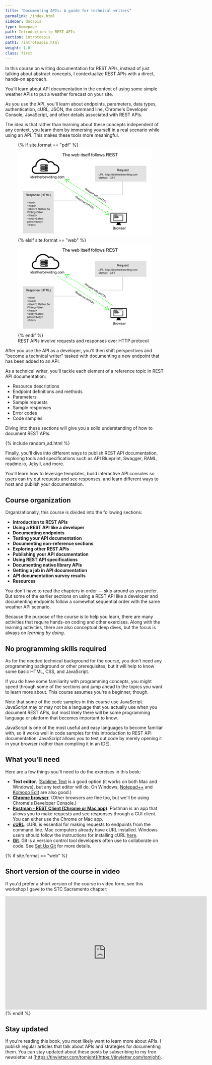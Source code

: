 ```yaml
---
title: "Documenting APIs: A guide for technical writers"
permalink: /index.html
sidebar: docapis
type: homepage
path: Introduction to REST APIs
section: introtoapis
path1: /introtoapis.html
weight: 1.0
class: first
---
```


In this course on writing documentation for REST APIs, instead of just talking about abstract concepts, I contextualize REST APIs with a direct, hands-on approach.

You'll learn about API documentation in the context of using some simple weather APIs to put a weather forecast on your site.

As you use the API, you'll learn about endpoints, parameters, data types, authentication, cURL, JSON, the command line, Chrome's Developer Console, JavaScript, and other details associated with REST APIs.

The idea is that rather than learning about these concepts independent of any context, you learn them by immersing yourself in a real scenario while using an API. This makes these tools more meaningful.

<figure>
{% if site.format == "pdf" %}<img class="medium" src="images/restapi_www.png" alt="Web as REST API" />
{% elsif site.format == "web" %}<img class="medium" src="images/restapi_www.svg" alt="Web as REST API" />
{% endif %}
<figcaption>REST APIs involve requests and responses over HTTP protocol</figcaption></figure>

After you use the API as a developer, you'll then shift perspectives and "become a technical writer" tasked with documenting a new endpoint that has been added to an API.

As a technical writer, you'll tackle each element of a reference topic in REST API documentation:

* Resource descriptions
* Endpoint definitions and methods
* Parameters
* Sample requests
* Sample responses
* Error codes
* Code samples

Diving into these sections will give you a solid understanding of how to document REST APIs.

{% include random_ad.html %}

Finally, you'll dive into different ways to publish REST API documentation, exploring tools and specifications such as API Blueprint, Swagger, RAML, readme.io, Jekyll, and more.

You'll learn how to leverage templates, build interactive API consoles so users can try out requests and see responses, and learn different ways to host and publish your documentation.

## Course organization

Organizationally, this course is divided into the following sections:

*  **Introduction to REST APIs**
*  **Using a REST API like a developer**
*  **Documenting endpoints**
*  **Testing your API documentation**
*  **Documenting non-reference sections**
*  **Exploring other REST APIs**
*  **Publishing your API documentation**
*  **Using REST API specifications**
*  **Documenting native library APIs**
*  **Getting a job in API documentation**
*  **API documentation survey results**
*  **Resources**

You don't have to read the chapters in order &mdash; skip around as you prefer. But some of the earlier sections on using a REST API like a developer and documenting endpoints follow a somewhat sequential order with the same weather API scenario.

Because the purpose of the course is to help you learn, there are many activities that require hands-on coding and other exercises. Along with the learning activities, there are also conceptual deep dives, but the focus is always on *learning by doing*.

## No programming skills required

As for the needed technical background for the course, you don't need any programming background or other prerequisites, but it will help to know some basic HTML, CSS, and JavaScript.

If you do have some familiarity with programming concepts, you might speed through some of the sections and jump ahead to the topics you want to learn more about. This course assumes you're a beginner, though.

Note that some of the code samples in this course use JavaScript. JavaScript may or may not be a language that you actually use when you document REST APIs, but most likely there will be some programming language or platform that becomes important to know.

JavaScript is one of the most useful and easy languages to become familiar with, so it works well in code samples for this introduction to REST API documentation. JavaScript allows you to test out code by merely opening it in your browser (rather than compiling it in an IDE).

## What you'll need

Here are a few things you'll need to do the exercises in this book:

* **Text editor**. ([Sublime Text](http://www.sublimetext.com/) is a good option (it works on both Mac and Windows), but any text editor will do. On Windows, [Notepad++](https://notepad-plus-plus.org/) and [Komodo Edit](http://komodoide.com/komodo-edit/) are also good.)
* **[Chrome browser](http://www.google.com/chrome/)**. (Other browsers are fine too, but we'll be using Chrome's Developer Console.)
* **[Postman - REST Client (Chrome or Mac app)](http://www.getpostman.com/)**. Postman is an app that allows you to make requests and see responses through a GUI client. You can either use the Chrome or Mac app.
* **[cURL](http://curl.haxx.se/)**. cURL is essential for making requests to endpoints from the command line. Mac computers already have cURL installed. Windows users should follow the instructions for installing cURL [here](http://www.confusedbycode.com/curl/#downloads).
* **[Git](https://git-scm.com/)**. Git is a version control tool developers often use to collaborate on code. See [Set Up Git](https://help.github.com/articles/set-up-git/) for more details.

{% if site.format == "web" %}
## Short version of the course in video

If you'd prefer a short version of the course in video form, see this workshop I gave to the STC Sacramento chapter:

<iframe width="640" height="360" src="https://www.youtube.com/embed/GerbihyUpdo" frameborder="0" allowfullscreen></iframe>
{% endif %}

## Stay updated

If you're reading this book, you most likely want to learn more about APIs. I publish regular articles that talk about APIs and strategies for documenting them. You can stay updated about these posts by subscribing to my free newsletter at [https://tinyletter.com/tomjoht](https://tinyletter.com/tomjoht).
